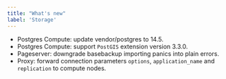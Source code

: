```yaml
---
title: "What's new"
label: 'Storage'
---
```


- Postgres Compute: update vendor/postgres to 14.5.
- Postgres Compute: support `PostGIS` extension version 3.3.0.
- Pageserver: downgrade basebackup importing panics into plain errors.
- Proxy: forward connection parameters `options`, `application_name` and `replication` to compute nodes.
